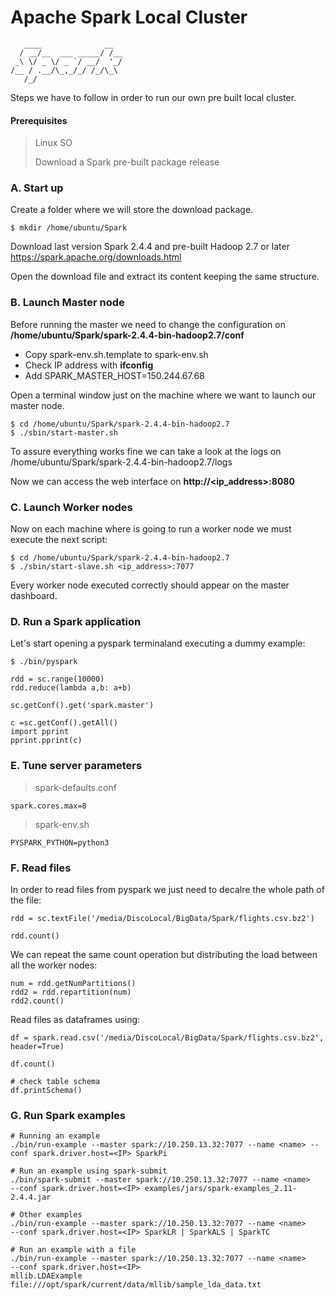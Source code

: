 
# Apache Spark Local Cluster

       ____              __
      / __/__  ___ _____/ /__
     _\ \/ _ \/ _ `/ __/  '_/
    /__ / .__/\_,_/_/ /_/\_\   
       /_/



Steps we have to follow in order to run our own pre built local cluster.

<h4>Prerequisites</h4>

> Linux SO
> 
> Download a Spark pre-built package release 


### A. Start up

Create a folder where we will store the download package.

    $ mkdir /home/ubuntu/Spark

Download last version Spark 2.4.4 and pre-built Hadoop 2.7 or later
https://spark.apache.org/downloads.html 

Open the download file and extract its content keeping the same structure.

### B. Launch Master node

Before running the master we need to change the configuration on <b>/home/ubuntu/Spark/spark-2.4.4-bin-hadoop2.7/conf</b>

- Copy spark-env.sh.template to spark-env.sh
- Check IP address with <b>ifconfig</b>
- Add SPARK_MASTER_HOST=150.244.67.68

Open a terminal window just on the machine where we want to launch our master node.

    $ cd /home/ubuntu/Spark/spark-2.4.4-bin-hadoop2.7
    $ ./sbin/start-master.sh

To assure everything works fine we can take a look at the logs on </b>/home/ubuntu/Spark/spark-2.4.4-bin-hadoop2.7/logs</b>

Now we can access the web interface on <b>http://<ip_address>:8080</b>

### C. Launch Worker nodes

Now on each machine where is going to run a worker node we must execute the next script:

    $ cd /home/ubuntu/Spark/spark-2.4.4-bin-hadoop2.7
    $ ./sbin/start-slave.sh <ip_address>:7077

Every worker node executed correctly should appear on the master dashboard.

### D. Run a Spark application

Let's start opening a pyspark terminaland executing a dummy example:

    $ ./bin/pyspark

    rdd = sc.range(10000)
    rdd.reduce(lambda a,b: a+b)

    sc.getConf().get('spark.master')

    c =sc.getConf().getAll()
    import pprint
    pprint.pprint(c)


### E. Tune server parameters

>spark-defaults.conf

    spark.cores.max=8

>spark-env.sh

    PYSPARK_PYTHON=python3

### F. Read files

In order to read files from pyspark we just need to decalre the whole path of the file:

    rdd = sc.textFile('/media/DiscoLocal/BigData/Spark/flights.csv.bz2')

    rdd.count()

We can repeat the same count operation but distributing the load between all the worker nodes:

    num = rdd.getNumPartitions()
    rdd2 = rdd.repartition(num)
    rdd2.count()

Read files as dataframes using:

    df = spark.read.csv('/media/DiscoLocal/BigData/Spark/flights.csv.bz2',
    header=True)
    
    df.count()

    # check table schema
    df.printSchema()

### G. Run Spark examples

    # Running an example
    ./bin/run-example --master spark://10.250.13.32:7077 --name <name> --conf spark.driver.host=<IP> SparkPi

    # Run an example using spark-submit
    ./bin/spark-submit --master spark://10.250.13.32:7077 --name <name>
    --conf spark.driver.host=<IP> examples/jars/spark-examples_2.11-2.4.4.jar

    # Other examples
    ./bin/run-example --master spark://10.250.13.32:7077 --name <name>
    --conf spark.driver.host=<IP> SparkLR | SparkALS | SparkTC

    # Run an example with a file
    ./bin/run-example --master spark://10.250.13.32:7077 --name <name>
    --conf spark.driver.host=<IP>
    mllib.LDAExample file:///opt/spark/current/data/mllib/sample_lda_data.txt